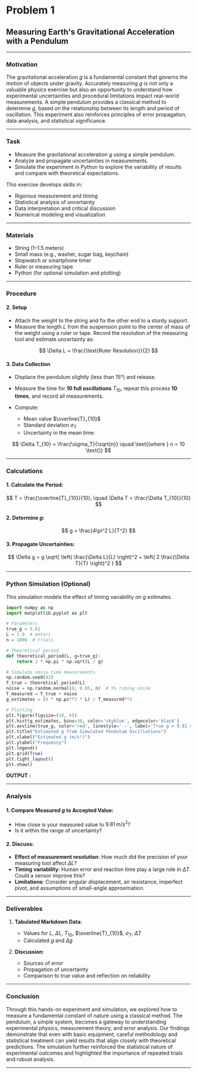 # Problem 1

## Measuring Earth's Gravitational Acceleration with a Pendulum

---

### Motivation

The gravitational acceleration $g$ is a fundamental constant that governs the motion of objects under gravity. Accurately measuring $g$ is not only a valuable physics exercise but also an opportunity to understand how experimental uncertainties and procedural limitations impact real-world measurements. A simple pendulum provides a classical method to determine $g$, based on the relationship between its length and period of oscillation. This experiment also reinforces principles of error propagation, data analysis, and statistical significance.

---

### Task

* Measure the gravitational acceleration $g$ using a simple pendulum.
* Analyze and propagate uncertainties in measurements.
* Simulate the experiment in Python to explore the variability of results and compare with theoretical expectations.

This exercise develops skills in:

* Rigorous measurement and timing
* Statistical analysis of uncertainty
* Data interpretation and critical discussion
* Numerical modeling and visualization

---

### Materials

* String (1–1.5 meters)
* Small mass (e.g., washer, sugar bag, keychain)
* Stopwatch or smartphone timer
* Ruler or measuring tape
* Python (for optional simulation and plotting)

---

### Procedure

#### 2. Setup

* Attach the weight to the string and fix the other end to a sturdy support.
* Measure the length $L$ from the suspension point to the center of mass of the weight using a ruler or tape. Record the resolution of the measuring tool and estimate uncertainty as:

$$
\Delta L = \frac{\text{Ruler Resolution}}{2}
$$

#### 3. Data Collection

* Displace the pendulum slightly (less than 15°) and release.
* Measure the time for **10 full oscillations** $T_{10}$, repeat this process **10 times**, and record all measurements.
* Compute:

  * Mean value $\overline{T}_{10}$
  * Standard deviation $\sigma_T$
  * Uncertainty in the mean time:

$$
\Delta T_{10} = \frac{\sigma_T}{\sqrt{n}} \quad \text{(where } n = 10 \text{)}
$$

---

### Calculations

#### 1. Calculate the Period:

$$
T = \frac{\overline{T}_{10}}{10}, \quad \Delta T = \frac{\Delta T_{10}}{10}
$$

#### 2. Determine $g$:

$$
g = \frac{4\pi^2 L}{T^2}
$$

#### 3. Propagate Uncertainties:

$$
\Delta g = g \sqrt{ \left( \frac{\Delta L}{L} \right)^2 + \left( 2 \frac{\Delta T}{T} \right)^2 }
$$

---

### Python Simulation (Optional)

This simulation models the effect of timing variability on $g$ estimates.

```python
import numpy as np
import matplotlib.pyplot as plt

# Parameters
true_g = 9.81
L = 1.0  # meters
n = 1000  # trials

# Theoretical period
def theoretical_period(L, g=true_g):
    return 2 * np.pi * np.sqrt(L / g)

# Simulate noisy time measurements
np.random.seed(42)
T_true = theoretical_period(L)
noise = np.random.normal(0, 0.05, n)  # 5% timing noise
T_measured = T_true + noise
g_estimates = (4 * np.pi**2 * L) / T_measured**2

# Plotting
plt.figure(figsize=(10, 6))
plt.hist(g_estimates, bins=30, color='skyblue', edgecolor='black')
plt.axvline(true_g, color='red', linestyle='--', label='True g = 9.81 m/s²')
plt.title("Estimated g from Simulated Pendulum Oscillations")
plt.xlabel("Estimated g (m/s²)")
plt.ylabel("Frequency")
plt.legend()
plt.grid(True)
plt.tight_layout()
plt.show()
```

**OUTPUT :**



---

### Analysis

#### 1. Compare Measured $g$ to Accepted Value:

* How close is your measured value to $9.81 \, \text{m/s}^2$?
* Is it within the range of uncertainty?

#### 2. Discuss:

* **Effect of measurement resolution**: How much did the precision of your measuring tool affect $\Delta L$?
* **Timing variability**: Human error and reaction time play a large role in $\Delta T$. Could a sensor improve this?
* **Limitations**: Consider angular displacement, air resistance, imperfect pivot, and assumptions of small-angle approximation.

---

### Deliverables

1. **Tabulated Markdown Data**:

   * Values for $L$, $\Delta L$, $T_{10}$, $\overline{T}_{10}$, $\sigma_T$, $\Delta T$
   * Calculated $g$ and $\Delta g$

2. **Discussion**:

   * Sources of error
   * Propagation of uncertainty
   * Comparison to true value and reflection on reliability

---

### Conclusion

Through this hands-on experiment and simulation, we explored how to measure a fundamental constant of nature using a classical method. The pendulum, a simple system, becomes a gateway to understanding experimental physics, measurement theory, and error analysis. Our findings demonstrate that even with basic equipment, careful methodology and statistical treatment can yield results that align closely with theoretical predictions. The simulation further reinforced the statistical nature of experimental outcomes and highlighted the importance of repeated trials and robust analysis.

---